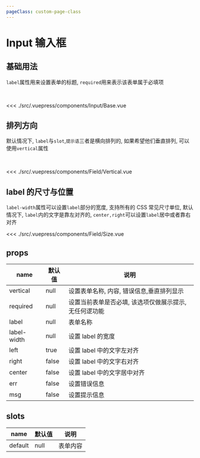 ```yaml
---
pageClass: custom-page-class
---
```


# Input 输入框

## 基础用法

`label`属性用来设置表单的标题, `required`用来表示该表单属于必填项

<br/>
<Input-Base/>

<<< ./src/.vuepress/components/Input/Base.vue

## 排列方向

默认情况下, `label`与`slot`,`提示语`三者是横向排列的, 如果希望他们垂直排列, 可以使用`vertical`属性

<br/>

<Field-Vertical/>

<<< ./src/.vuepress/components/Field/Vertical.vue

## label 的尺寸与位置

`label-width`属性可以设置`label`部分的宽度, 支持所有的 CSS 常见尺寸单位, 默认情况下, `label`内的文字是靠左对齐的, `center,right`可以设置`label`居中或者靠右对齐

<Field-Size/>

<<< ./src/.vuepress/components/Field/Size.vue

## props

| name        | 默认值 | 说明                                                   |
| ----------- | ------ | ------------------------------------------------------ |
| vertical    | null   | 设置表单名称, 内容, 错误信息,垂直排列显示              |
| required    | null   | 设置当前表单是否必填, 该选项仅做展示提示, 无任何逻功能 |
| label       | null   | 表单名称                                               |
| label-width | null   | 设置 label 的宽度                                      |
| left        | true   | 设置 label 中的文字左对齐                              |
| right       | false  | 设置 label 中的文字右对齐                              |
| center      | false  | 设置 label 中的文字居中对齐                            |
| err         | false  | 设置错误信息                                           |
| msg         | false  | 设置提示信息                                           |

## slots

| name    | 默认值 | 说明     |
| ------- | ------ | -------- |
| default | null   | 表单内容 |
